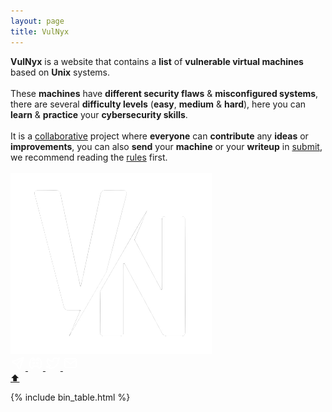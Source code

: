 ```yaml
---
layout: page
title: VulNyx
---
```


<section class="container">
<article id="vm-state">
<b>VulNyx</b> is a website that contains a <b>list</b> of <b>vulnerable virtual machines</b> based on <b>Unix</b> systems.
<br>
<br>
These <b>machines</b> have <b>different security flaws</b> & <b>misconfigured systems</b>, there are several <b>difficulty levels</b> (<b>easy</b>, <b>medium</b> & <b>hard</b>), here you can <b>learn</b> & <b>practice</b> your <b>cybersecurity skills</b>.
<br>
<br>
It is a <a href="https://github.com/vulnyx/vulnyx.github.io/graphs/contributors" target="_blank">collaborative</a> project where <b>everyone</b> can <b>contribute</b> any <b>ideas</b> or <b>improvements</b>, you can also <b>send</b> your <b>machine</b> or your <b>writeup</b> in <a href="https://vulnyx.github.io/submit/" target="_blank">submit</a>, we recommend reading the <a href="https://vulnyx.github.io/rules/" target="_blank">rules</a> first.
<br>
<br>
</article>
<article class="media-info">
  <img class="logo" alt="VulNyx website logo" src="/assets/logo.png">
  <div class="media-links">
  <a title="Submit" href="submit">
    <svg
      xmlns="http://www.w3.org/2000/svg"
      class="icon icon-tabler icon-tabler-send"
      width="24"
      height="24"
      viewBox="0 0 24 24"
      stroke-width="2"
      stroke="#ffffff"
      fill="none"
      stroke-linecap="round"
      stroke-linejoin="round"
    >
      <path stroke="none" d="M0 0h24v24H0z" fill="none" />
      <line x1="10" y1="14" x2="21" y2="3" />
      <path
        d="M21 3l-6.5 18a0.55 .55 0 0 1 -1 0l-3.5 -7l-7 -3.5a0.55 .55 0 0 1 0 -1l18 -6.5"
      />
    </svg>
  </a>
  <a title="Discord" href="https://discord.gg/qdm3bN3Emb" target="_blank">
    <svg
      xmlns="http://www.w3.org/2000/svg"
      class="icon icon-tabler icon-tabler-brand-discord"
      width="24"
      height="24"
      viewBox="0 0 24 24"
      stroke-width="2"
      stroke="#ffffff"
      fill="none"
      stroke-linecap="round"
      stroke-linejoin="round"
    >
      <path stroke="none" d="M0 0h24v24H0z" fill="none" />
      <circle cx="9" cy="12" r="1" />
      <circle cx="15" cy="12" r="1" />
      <path d="M7.5 7.5c3.5 -1 5.5 -1 9 0" />
      <path d="M7 16.5c3.5 1 6.5 1 10 0" />
      <path
        d="M15.5 17c0 1 1.5 3 2 3c1.5 0 2.833 -1.667 3.5 -3c.667 -1.667 .5 -5.833 -1.5 -11.5c-1.457 -1.015 -3 -1.34 -4.5 -1.5l-1 2.5"
      />
      <path
        d="M8.5 17c0 1 -1.356 3 -1.832 3c-1.429 0 -2.698 -1.667 -3.333 -3c-.635 -1.667 -.476 -5.833 1.428 -11.5c1.388 -1.015 2.782 -1.34 4.237 -1.5l1 2.5"
      />
    </svg>
  </a>
  <a title="Twitter" href="https://twitter.com/vulnyx_official" target="_blank">
    <svg
      xmlns="http://www.w3.org/2000/svg"
      class="icon icon-tabler icon-tabler-brand-twitter"
      width="24"
      height="24"
      viewBox="0 0 24 24"
      stroke-width="2"
      stroke="#ffffff"
      fill="none"
      stroke-linecap="round"
      stroke-linejoin="round"
    >
      <path stroke="none" d="M0 0h24v24H0z" fill="none" />
      <path
        d="M22 4.01c-1 .49 -1.98 .689 -3 .99c-1.121 -1.265 -2.783 -1.335 -4.38 -.737s-2.643 2.06 -2.62 3.737v1c-3.245 .083 -6.135 -1.395 -8 -4c0 0 -4.182 7.433 4 11c-1.872 1.247 -3.739 2.088 -6 2c3.308 1.803 6.913 2.423 10.034 1.517c3.58 -1.04 6.522 -3.723 7.651 -7.742a13.84 13.84 0 0 0 .497 -3.753c-.002 -.249 1.51 -2.772 1.818 -4.013z"
      />
    </svg>
  </a>
  <a title="Mail" href="mailto:vulnyx@protonmail.com" target="_blank">
    <svg
      xmlns="http://www.w3.org/2000/svg"
      class="icon icon-tabler icon-tabler-mail"
      width="24"
      height="24"
      viewBox="0 0 24 24"
      stroke-width="2"
      stroke="#ffffff"
      fill="none"
      stroke-linecap="round"
      stroke-linejoin="round"
    >
      <path stroke="none" d="M0 0h24v24H0z" fill="none" />
      <rect x="3" y="5" width="18" height="14" rx="2" />
      <polyline points="3 7 12 13 21 7" />
    </svg>
  </a>
  </div>
</article>
<a href="#" class="bttop">⬆️</a>
</section>

{% include bin_table.html %}
